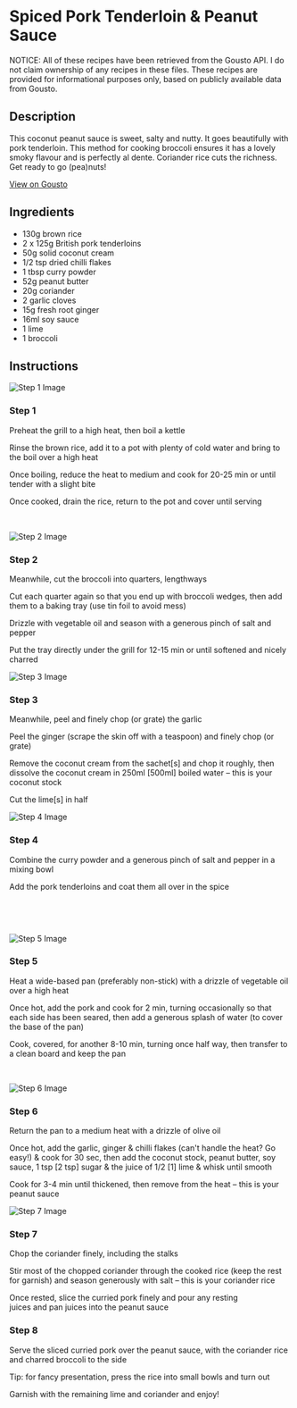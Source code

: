 # Spiced Pork Tenderloin & Peanut Sauce

NOTICE: All of these recipes have been retrieved from the Gousto API. I do not claim ownership of any recipes in these files. These recipes are provided for informational purposes only, based on publicly available data from Gousto.

## Description

This coconut peanut sauce is sweet, salty and nutty. It goes beautifully with pork tenderloin. This method for cooking broccoli ensures it has a lovely smoky flavour and is perfectly al dente. Coriander rice cuts the richness. Get ready to go (pea)nuts!

[View on Gousto](https://www.gousto.co.uk/recipes/cookbook/spiced-pork-tenderloin-peanut-sauce)

## Ingredients

- 130g brown rice 
- 2 x 125g British pork tenderloins
- 50g solid coconut cream
- 1/2 tsp dried chilli flakes
- 1 tbsp curry powder
- 52g peanut butter
- 20g coriander
- 2 garlic cloves
- 15g fresh root ginger
- 16ml soy sauce
- 1 lime 
- 1 broccoli

## Instructions

![Step 1 Image](https://production-media.gousto.co.uk/cms/recipe-step-image/836.-step-1-x200.jpg)

### Step 1

Preheat the grill to a high heat, then boil a kettle


Rinse the brown rice, add it to a pot with plenty of cold water and bring to the boil over a high heat


Once boiling, reduce the heat to medium and cook for 20-25 min or until tender with a slight bite


Once cooked, drain the rice, return to the pot and cover until serving


<span style="font-family: Lato; font-size: 15px; white-space: pre-wrap;">&nbsp;</span>

![Step 2 Image](https://production-media.gousto.co.uk/cms/recipe-step-image/836.-step-2-x200.jpg)

### Step 2

Meanwhile, cut the broccoli into quarters, lengthways


Cut each quarter again so that you end up with broccoli wedges, then add them to a baking tray (use tin foil to avoid mess)


Drizzle with vegetable oil and season with a generous pinch of salt and pepper


Put the tray directly under the grill for 12-15 min or until softened and nicely charred

![Step 3 Image](https://production-media.gousto.co.uk/cms/recipe-step-image/836.-step-3-x200.jpg)

### Step 3

Meanwhile, peel and finely chop (or grate) the garlic


Peel the ginger (scrape the skin off with a teaspoon) and finely chop (or grate)


Remove the coconut cream from the sachet<span class="text-danger">[s]</span> and chop it roughly, then dissolve the coconut cream in 250ml <span class="text-danger">[500ml]</span> boiled water&nbsp;&ndash; this is your coconut stock


Cut the lime<span class="text-danger">[s]</span> in half

![Step 4 Image](https://production-media.gousto.co.uk/cms/recipe-step-image/836.-step-4-x200.jpg)

### Step 4

Combine the curry powder and a generous pinch of salt and pepper in a mixing bowl


Add the pork tenderloins&nbsp;and coat them all over in the spice&nbsp;


&nbsp;


&nbsp;

![Step 5 Image](https://production-media.gousto.co.uk/cms/recipe-step-image/836.-step-6-x200.jpg)

### Step 5

Heat a wide-based pan (preferably non-stick) with a drizzle of vegetable oil over a high heat


Once hot, add the&nbsp;pork&nbsp;and cook for 2 min, turning occasionally so that each side has been seared, then add&nbsp;a generous splash of water&nbsp;(to cover the base of the pan)


Cook, covered, for another 8-10 min, turning once half way, then transfer to a clean board and keep the pan


&nbsp;

![Step 6 Image](https://production-media.gousto.co.uk/cms/recipe-step-image/836.-step-7-x200.jpg)

### Step 6

Return the pan to a medium heat with a drizzle of olive oil


Once hot, add the garlic,&nbsp;ginger&nbsp;&amp;&nbsp;chilli flakes&nbsp;(can't handle the heat? Go easy!) &amp; cook for 30 sec, then add the&nbsp;coconut stock, peanut butter,&nbsp;soy sauce, 1 tsp <span class="text-danger">[2 tsp]</span>&nbsp;sugar&nbsp;&amp; the juice of 1/2&nbsp;<span class="text-danger">[1]</span> lime&nbsp;&amp; whisk until smooth


Cook for 3-4 min until thickened, then remove from the heat &ndash; this is your peanut sauce

![Step 7 Image](https://production-media.gousto.co.uk/cms/recipe-step-image/836_step-7-x200.jpg)

### Step 7

Chop the&nbsp;coriander&nbsp;finely, including the stalks&nbsp;


Stir most of the chopped&nbsp;coriander&nbsp;through the&nbsp;cooked rice (keep the rest for garnish) and season generously with&nbsp;salt&nbsp;&ndash; this is your coriander rice


Once rested, slice the curried&nbsp;pork&nbsp;finely and pour any&nbsp;resting juices&nbsp;and&nbsp;pan juices&nbsp;into the peanut sauce

### Step 8

Serve the sliced curried pork over the peanut sauce, with the coriander rice and charred broccoli to the side


Tip: for fancy presentation, press the rice into small bowls and turn out


Garnish with the remaining lime and coriander and enjoy!

